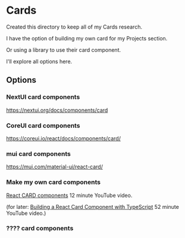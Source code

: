 # Cards

Created this directory to keep all of my Cards research.

I have the option of building my own card for my Projects section.

Or using a library to use their card component.

I'll explore all options here.

## Options

### NextUI card components

https://nextui.org/docs/components/card

### CoreUI card components

https://coreui.io/react/docs/components/card/

### mui card components

https://mui.com/material-ui/react-card/

### Make my own card components

[React CARD components](https://www.youtube.com/watch?v=yYiwxYqQ9vg) 12 minute YouTube video.

(for later: [Building a React Card Component with TypeScript](https://www.youtube.com/watch?v=MlYTWFUdpyM) 52 minute YouTube video.)

### ???? card components
